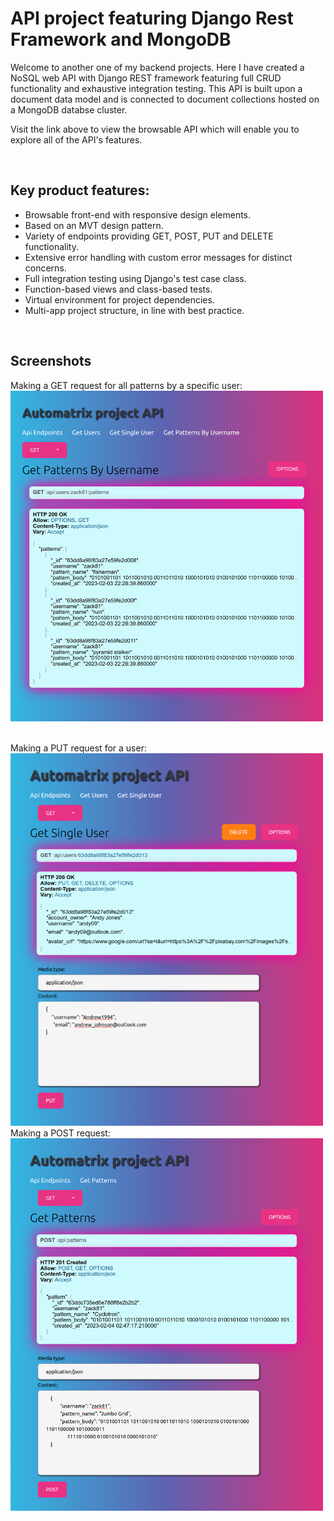 # API project featuring Django Rest Framework and MongoDB

Welcome to another one of my backend projects. Here I have created a NoSQL web API with Django REST framework featuring full CRUD functionality and exhaustive integration testing. This API is built upon a document data model and is connected to document collections hosted on a MongoDB databse cluster.

Visit the link above to view the browsable API which will enable you to explore all of the API's features.

<br>

## Key product features:
- Browsable front-end with responsive design elements.
- Based on an MVT design pattern.
- Variety of endpoints providing GET, POST, PUT and DELETE functionality.
- Extensive error handling with custom error messages for distinct concerns.
- Full integration testing using Django's test case class.
- Function-based views and class-based tests.
- Virtual environment for project dependencies.
- Multi-app project structure, in line with best practice.

<br>

## Screenshots
Making a GET request for all patterns by a specific user:
<br>
<img width="500" src="api_view3_iPad_Air.png">

<br>
Making a PUT request for a user:
<br>
<img width="500" src="api_view2_iPhone_SE.png">

<br>
Making a POST request:
<br>
<img width="500" src="api_view1_Surface_Pro_7.png">